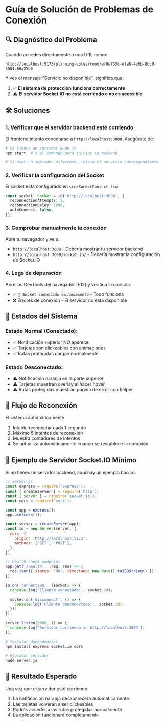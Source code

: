 # Guía de Solución de Problemas de Conexión

## 🔍 Diagnóstico del Problema

Cuando accedes directamente a una URL como:

```
http://localhost:5173/planning-votes/room/ef0e733c-dfe8-4e6b-8bc0-5501c60a25b5
```

Y ves el mensaje "Servicio no disponible", significa que:

1. ✅ **El sistema de protección funciona correctamente**
2. ⚠️ **El servidor Socket.IO no está corriendo o no es accesible**

## 🛠️ Soluciones

### 1. Verificar que el servidor backend esté corriendo

El frontend intenta conectarse a `http://localhost:3000`. Asegúrate de:

```bash
# Si tienes un servidor Node.js
npm start  # o el comando para iniciar tu backend

# Si usas un servidor diferente, inicia el servicio correspondiente
```

### 2. Verificar la configuración del Socket

El socket está configurado en `src/SocketContext.tsx`:

```typescript
const socket: Socket = io('http://localhost:3000', {
  reconnectionAttempts: 5,
  reconnectionDelay: 1000,
  autoConnect: false,
});
```

### 3. Comprobar manualmente la conexión

Abre tu navegador y ve a:

- `http://localhost:3000` - Debería mostrar tu servidor backend
- `http://localhost:3000/socket.io/` - Debería mostrar la configuración de Socket.IO

### 4. Logs de depuración

Abre las DevTools del navegador (F12) y verifica la consola:

- ✅ `🔌 Socket conectado exitosamente` - Todo funciona
- ❌ Errores de conexión - El servidor no está disponible

## 🎯 Estados del Sistema

### Estado Normal (Conectado):

- ✅ Notificación superior NO aparece
- ✅ Tarjetas son clickeables con animaciones
- ✅ Rutas protegidas cargan normalmente

### Estado Desconectado:

- ⚠️ Notificación naranja en la parte superior
- ⚠️ Tarjetas muestran overlay al hacer hover
- ⚠️ Rutas protegidas muestran página de error con helper

## 🔄 Flujo de Reconexión

El sistema automáticamente:

1. Intenta reconectar cada 1 segundo
2. Máximo 5 intentos de reconexión
3. Muestra contadores de intentos
4. Se actualiza automáticamente cuando se restablece la conexión

## 📝 Ejemplo de Servidor Socket.IO Mínimo

Si no tienes un servidor backend, aquí hay un ejemplo básico:

```javascript
// server.js
const express = require('express');
const { createServer } = require('http');
const { Server } = require('socket.io');
const cors = require('cors');

const app = express();
app.use(cors());

const server = createServer(app);
const io = new Server(server, {
  cors: {
    origin: 'http://localhost:5173',
    methods: ['GET', 'POST'],
  },
});

// Health check endpoint
app.get('/health', (req, res) => {
  res.json({ status: 'OK', timestamp: new Date().toISOString() });
});

io.on('connection', (socket) => {
  console.log('Cliente conectado:', socket.id);

  socket.on('disconnect', () => {
    console.log('Cliente desconectado:', socket.id);
  });
});

server.listen(3000, () => {
  console.log('Servidor corriendo en http://localhost:3000');
});
```

```bash
# Instalar dependencias
npm install express socket.io cors

# Ejecutar servidor
node server.js
```

## 🎉 Resultado Esperado

Una vez que el servidor esté corriendo:

1. La notificación naranja desaparecerá automáticamente
2. Las tarjetas volverán a ser clickeables
3. Podrás acceder a las rutas protegidas normalmente
4. La aplicación funcionará completamente
